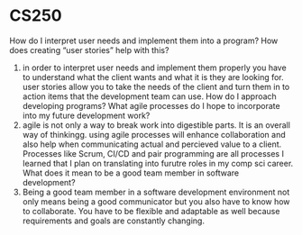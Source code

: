 # CS250
How do I interpret user needs and implement them into a program? How does creating “user stories” help with this?
1. in order to interpret user needs and implement them properly you have to understand what the client wants and what it is they are looking for. user stories allow you to take the needs of the client and turn them in to action items that the development team can use. 
How do I approach developing programs? What agile processes do I hope to incorporate into my future development work?
2. agile is not only a way to break work into digestible parts. It is an overall way of thinkingg. using agile processes will enhance collaboration and also help when communicating actual and percieved value to a client. Processes like Scrum, CI/CD and pair programming are all processes I learned that I plan on translating into furutre roles in my comp sci career.
What does it mean to be a good team member in software development?
3. Being a good team member in a software development environment not only means being a good communicator but you also have to know how to collaborate. You have to be flexible and adaptable as well because requirements and goals are constantly changing. 
